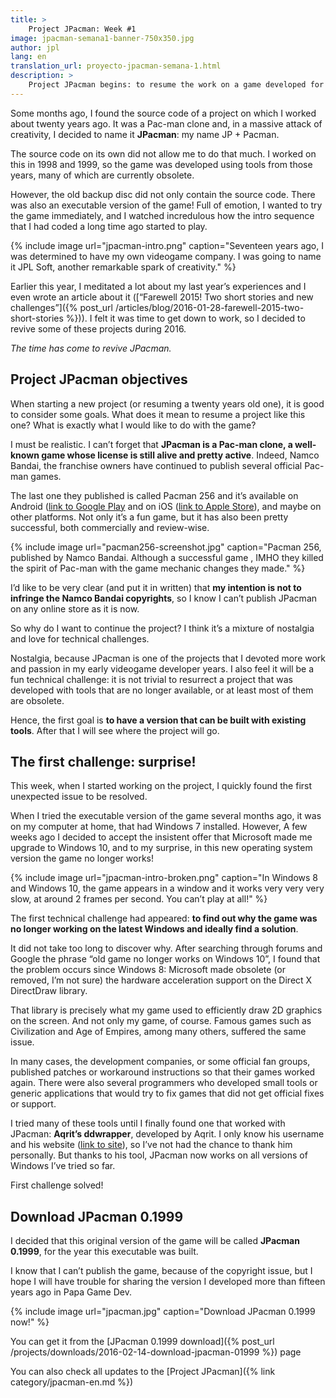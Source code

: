```yaml
---
title: >
    Project JPacman: Week #1
image: jpacman-semana1-banner-750x350.jpg
author: jpl
lang: en
translation_url: proyecto-jpacman-semana-1.html
description: >
    Project JPacman begins: to resume the work on a game developed for non-commercial purposes a long time ago. Download the original version built in 1999!
---
```


Some months ago, I found the source code of a project on which I worked about twenty years ago. It was a Pac-man clone and, in a massive attack of creativity, I decided to name it **JPacman**: my name JP + Pacman.

The source code on its own did not allow me to do that much. I worked on this in 1998 and 1999, so the game was developed using tools from those years, many of which are currently obsolete.

However, the old backup disc did not only contain the source code. There was also an executable version of the game! Full of emotion, I wanted to try the game immediately, and I watched incredulous how the intro sequence that I had coded a long time ago started to play.

{% include image url="jpacman-intro.png" caption="Seventeen years ago, I was determined to have my own videogame company. I was going to name it JPL Soft, another remarkable spark of creativity." %}

Earlier this year, I meditated a lot about my last year’s experiences and I even wrote an article about it ([“Farewell 2015! Two short stories and new challenges”]({% post_url /articles/blog/2016-01-28-farewell-2015-two-short-stories %})). I felt it was time to get down to work, so I decided to revive some of these projects during 2016.

*The time has come to revive JPacman.*

## Project JPacman objectives

When starting a new project (or resuming a twenty years old one), it is good to consider some goals. What does it mean to resume a project like this one? What is exactly what I would like to do with the game?

I must be realistic. I can’t forget that **JPacman is a Pac-man clone, a well-known game whose license is still alive and pretty active**. Indeed, Namco Bandai, the franchise owners have continued to publish several official Pac-man games.

The last one they published is called Pacman 256 and it’s available on Android ([link to Google Play]((https://play.google.com/store/apps/details?id=eu.bandainamcoent.pacman256&hl=es_419)) and on iOS ([link to Apple Store](https://itunes.apple.com/us/app/pac-man-256-endless-arcade/id1002340615?mt=8)), and maybe on other platforms. Not only it’s a fun game, but it has also been pretty successful, both commercially and review-wise.

{% include image url="pacman256-screenshot.jpg" caption="Pacman 256, published by Namco Bandai. Although a successful game , IMHO they killed the spirit of Pac-man with the game mechanic changes they made." %}

I’d like to be very clear (and put it in written) that **my intention is not to infringe the Namco Bandai copyrights**, so I know I can’t publish  JPacman on any online store as it is now.

So why do I want to continue the project? I think it’s a mixture of nostalgia and love for technical challenges.

Nostalgia, because JPacman is one of the projects that I devoted more work and passion in my early videogame developer years. I also feel it will be a fun technical challenge: it is not trivial to resurrect a project that was developed with tools that are no longer available, or at least most of them are obsolete.

Hence, the first goal is **to have a version that can be built with existing tools**. After that I will see where the project will go.

## The first challenge: surprise!

This week, when I started working on the project, I quickly found the first unexpected issue to be resolved.

When I tried the executable version of the game several months ago, it was on my computer at home, that had Windows 7 installed. However, A few weeks ago I decided to accept the insistent offer that Microsoft made me upgrade to Windows 10, and to my surprise, in this new operating system version the game no longer works!

{% include image url="jpacman-intro-broken.png" caption="In Windows 8 and Windows 10, the game appears in a window and it works very very very slow, at around 2 frames per second. You can’t play at all!" %}

The first technical challenge had appeared: **to find out why the game was no longer working on the latest Windows and ideally find a solution**.

It did not take too long to discover why. After searching through forums and Google the phrase “old game no longer works on Windows 10”, I found that the problem occurs since Windows 8: Microsoft made obsolete (or removed, I’m not sure) the hardware acceleration support on the Direct X DirectDraw library.

That library is precisely what my game used to efficiently draw 2D graphics on the screen. And not only my game, of course. Famous games such as Civilization and Age of Empires, among many others, suffered the same issue.

In many cases, the development companies, or some official fan groups, published patches or workaround instructions so that their games worked again. There were also several programmers who developed small tools or generic applications that would try to fix games that did not get official fixes or support.

I tried many of these tools until I finally found one that worked with JPacman: **Aqrit’s ddwrapper**, developed by Aqrit. I only know his username and his website ([link to site](http://bitpatch.com/ddwrapper.html)), so I’ve not had the chance to thank him personally. But thanks to his tool, JPacman now works on all versions of Windows I’ve tried so far.

First challenge solved!

## Download JPacman 0.1999

I decided that this original version of the game will be called **JPacman 0.1999**, for the year this executable was built.

I know that I can’t publish the game, because of the copyright issue, but I hope I will have trouble for sharing the version I developed more than fifteen years ago in Papa Game Dev.

{% include image url="jpacman.jpg" caption="Download JPacman 0.1999 now!" %}

You can get it from the [JPacman 0.1999 download]({% post_url /projects/downloads/2016-02-14-download-jpacman-01999 %}) page

You can also check all updates to the [Project JPacman]({% link category/jpacman-en.md  %})
